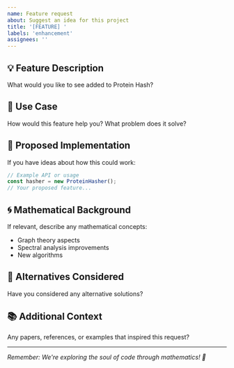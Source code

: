 ```yaml
---
name: Feature request
about: Suggest an idea for this project
title: '[FEATURE] '
labels: 'enhancement'
assignees: ''
---
```


## 💡 Feature Description
What would you like to see added to Protein Hash?

## 🎯 Use Case
How would this feature help you? What problem does it solve?

## 🔬 Proposed Implementation
If you have ideas about how this could work:

```typescript
// Example API or usage
const hasher = new ProteinHasher();
// Your proposed feature...
```

## 🌀 Mathematical Background
If relevant, describe any mathematical concepts:
- Graph theory aspects
- Spectral analysis improvements
- New algorithms

## 🎨 Alternatives Considered
Have you considered any alternative solutions?

## 📚 Additional Context
Any papers, references, or examples that inspired this request?

---

*Remember: We're exploring the soul of code through mathematics! 🧬*